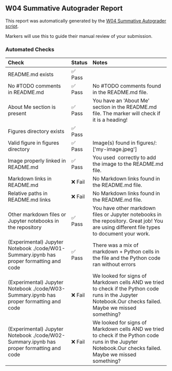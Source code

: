 ## W04 Summative Autograder Report

This report was automatically generated by the [W04 Summative Autograder script](../.github/scripts/w04-autograder.py).

Markers will use this to guide their manual review of your submission.

### Automated Checks

| Check                                                                                   | Status   | Notes                                                                                                                                                     |
|:----------------------------------------------------------------------------------------|:---------|:----------------------------------------------------------------------------------------------------------------------------------------------------------|
| README.md exists                                                                        | ✅ Pass   |                                                                                                                                                           |
| No #TODO comments in README.md                                                          | ✅ Pass   | No #TODO comments found in the README.md file.                                                                                                            |
| About Me section is present                                                             | ✅ Pass   | You have an 'About Me' section in the README.md file. The marker will check if it is a heading!                                                           |
| Figures directory exists                                                                | ✅ Pass   |                                                                                                                                                           |
| Valid figure in figures directory                                                       | ✅ Pass   | Image(s) found in figures/: ['my-image.jpeg']                                                                                                             |
| Image properly linked in README.md                                                      | ✅ Pass   | You used ![]() correctly to add the image to the README.md file.                                                                                          |
| Markdown links in README.md                                                             | ❌ Fail   | No Markdown links found in the README.md file.                                                                                                            |
| Relative paths in README.md links                                                       | ❌ Fail   | No Markdown links found in the README.md file.                                                                                                            |
| Other markdown files or Jupyter notebooks in the repository                             | ✅ Pass   | You have other markdown files or Jupyter notebooks in the repository. Great job! You are using different file types to document your work.                |
| (Experimental) Jupyter Notebook ./code/W01-Summary.ipynb has proper formatting and code | ✅ Pass   | There was a mix of markdown + Python cells in the file and the Python code ran without errors                                                             |
| (Experimental) Jupyter Notebook ./code/W03-Summary.ipynb has proper formatting and code | ❌ Fail   | We looked for signs of Markdown cells AND we tried to check if the Python code runs in the Jupyter Notebook.Our checks failed. Maybe we missed something? |
| (Experimental) Jupyter Notebook ./code/W02-Summary.ipynb has proper formatting and code | ❌ Fail   | We looked for signs of Markdown cells AND we tried to check if the Python code runs in the Jupyter Notebook.Our checks failed. Maybe we missed something? |


